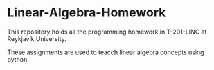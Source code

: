 # Linear-Algebra-Homework

This repository holds all the programming homework in T-201-LINC at Reykjavík University.

These assignments are used to teacch linear algebra concepts using python.
